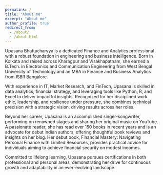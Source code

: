 ```yaml
---
permalink: /
title: "About me"
excerpt: "About me"
author_profile: true
redirect_from: 
  - /about/
  - /about.html
---
```


Upasana Bhattacharyya is a dedicated Finance and Analytics professional with a robust foundation in engineering and business intelligence. Born in Kolkata and raised across Kharagpur and Visakhapatnam, she earned a B.Tech. in Electronics and Communication Engineering from West Bengal University of Technology and an MBA in Finance and Business Analytics from ISBR Bangalore.

With experience in IT, Market Research, and FinTech, Upasana is skilled in data analytics, financial strategy, and leveraging tools like Python, R, and Excel to deliver impactful insights. Recognized for her disciplined work ethic, leadership, and resilience under pressure, she combines technical precision with a strategic vision, driving results across her roles.

Beyond her career, Upasana is an accomplished singer-songwriter, performing on renowned stages and sharing her original music on YouTube. A passionate reader, she has read over 150 books in recent years and is an advocate for debut Indian authors, offering thoughtful book reviews and insights on her blog. Her debut book, Financial Mastery: Navigating Personal Finance with Limited Resources, provides practical advice for individuals aiming to achieve financial security on modest incomes.

Committed to lifelong learning, Upasana pursues certifications in both professional and personal areas, demonstrating her drive for continuous growth and adaptability in an ever-evolving landscape.




